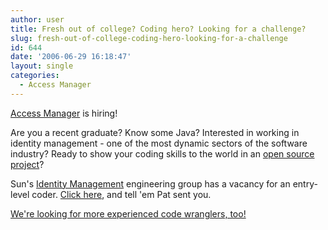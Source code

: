 ```yaml
---
author: user
title: Fresh out of college? Coding hero? Looking for a challenge?
slug: fresh-out-of-college-coding-hero-looking-for-a-challenge
id: 644
date: '2006-06-29 16:18:47'
layout: single
categories:
  - Access Manager
---
```


[Access Manager](http://www.sun.com/software/products/access_mgr/index.xml) is hiring!

Are you a recent graduate? Know some Java? Interested in working in identity management - one of the most dynamic sectors of the software industry? Ready to show your coding skills to the world in an [open source project](https://opensso.dev.java.net/)?

Sun's [Identity Management](http://www.sun.com/identity) engineering group has a vacancy for an entry-level coder. [Click here](http://www.sun.com/corp_emp/search.cgi?req=548859&p=), and tell 'em Pat sent you.

[We're looking for more experienced code wranglers, too!](http://www.sun.com/corp_emp/search.cgi?req=548220&p=)